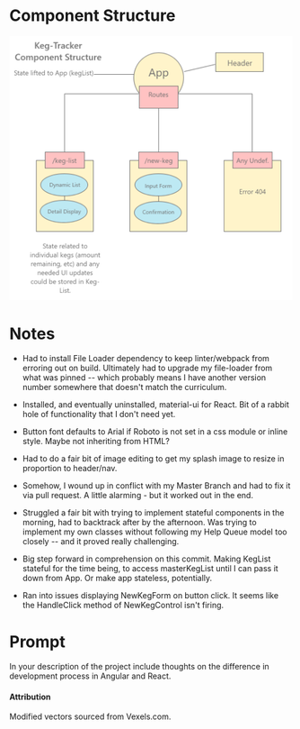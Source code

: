 # Component Structure

![Planned Component Structure](src/assets/images/Component-Structure.png)


# Notes

* Had to install File Loader dependency to keep linter/webpack from erroring out on build. Ultimately had to upgrade my file-loader from what was pinned -- which probably means I have another version number somewhere that doesn't match the curriculum.

* Installed, and eventually uninstalled, material-ui for React. Bit of a rabbit hole of functionality that I don't need yet.

* Button font defaults to Arial if Roboto is not set in a css module or inline style. Maybe not inheriting from HTML?

* Had to do a fair bit of image editing to get my splash image to resize in proportion to header/nav.

* Somehow, I wound up in conflict with my Master Branch and had to fix it via pull request. A little alarming - but it worked out in the end.

* Struggled a fair bit with trying to implement stateful components in the morning, had to backtrack after by the afternoon. Was trying to implement my own classes without following my Help Queue model too closely -- and it proved really challenging.

* Big step forward in comprehension on this commit. Making KegList stateful for the time being, to access masterKegList until I can pass it down from App. Or make app stateless, potentially.

* Ran into issues displaying NewKegForm on button click.  It seems like the HandleClick method of NewKegControl isn't firing.

# Prompt

In your description of the project include thoughts on the difference in development process in Angular and React.

#### Attribution

Modified vectors sourced from Vexels.com.

